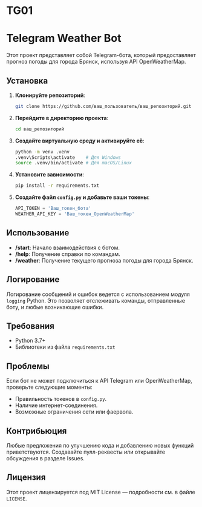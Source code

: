 # TG01
 
# Telegram Weather Bot

Этот проект представляет собой Telegram-бота, который предоставляет прогноз погоды для города Брянск, используя API OpenWeatherMap.

## Установка

1. **Клонируйте репозиторий**:
   ```bash
   git clone https://github.com/ваш_пользователь/ваш_репозиторий.git
   ```

2. **Перейдите в директорию проекта**:
   ```bash
   cd ваш_репозиторий
   ```

3. **Создайте виртуальную среду и активируйте её**:
   ```bash
   python -m venv .venv
   .venv\Scripts\activate    # Для Windows
   source .venv/bin/activate # Для macOS/Linux
   ```

4. **Установите зависимости**:
   ```bash
   pip install -r requirements.txt
   ```

5. **Создайте файл `config.py` и добавьте ваши токены**:
   ```python
   API_TOKEN = 'Ваш_токен_бота'
   WEATHER_API_KEY = 'Ваш_токен_OpenWeatherMap'
   ```

## Использование

- **/start**: Начало взаимодействия с ботом.
- **/help**: Получение справки по командам.
- **/weather**: Получение текущего прогноза погоды для города Брянск.

## Логирование

Логирование сообщений и ошибок ведется с использованием модуля `logging` Python. Это позволяет отслеживать команды, отправленные боту, и любые возникающие ошибки.

## Требования

- Python 3.7+
- Библиотеки из файла `requirements.txt`

## Проблемы

Если бот не может подключиться к API Telegram или OpenWeatherMap, проверьте следующие моменты:
- Правильность токенов в `config.py`.
- Наличие интернет-соединения.
- Возможные ограничения сети или фаервола.

## Контрибьюция

Любые предложения по улучшению кода и добавлению новых функций приветствуются. Создавайте пулл-реквесты или открывайте обсуждения в разделе Issues.

## Лицензия

Этот проект лицензируется под MIT License — подробности см. в файле `LICENSE`.